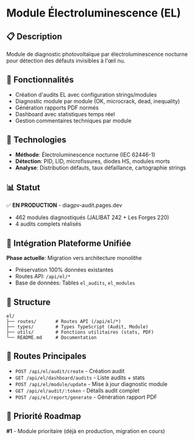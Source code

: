 # Module Électroluminescence (EL)

## 📋 Description
Module de diagnostic photovoltaïque par électroluminescence nocturne pour détection des défauts invisibles à l'œil nu.

## 🎯 Fonctionnalités
- Création d'audits EL avec configuration strings/modules
- Diagnostic module par module (OK, microcrack, dead, inequality)
- Génération rapports PDF normés
- Dashboard avec statistiques temps réel
- Gestion commentaires techniques par module

## 🔧 Technologies
- **Méthode**: Électroluminescence nocturne (IEC 62446-1)
- **Détection**: PID, LID, microfissures, diodes HS, modules morts
- **Analyse**: Distribution défauts, taux défaillance, cartographie strings

## 📊 Statut
✅ **EN PRODUCTION** - diagpv-audit.pages.dev
- 462 modules diagnostiqués (JALIBAT 242 + Les Forges 220)
- 4 audits complets réalisés

## 🚀 Intégration Plateforme Unifiée
**Phase actuelle**: Migration vers architecture monolithe
- Préservation 100% données existantes
- Routes API: `/api/el/*`
- Base de données: Tables `el_audits`, `el_modules`

## 📁 Structure
```
el/
├── routes/       # Routes API (/api/el/*)
├── types/        # Types TypeScript (Audit, Module)
├── utils/        # Fonctions utilitaires (stats, PDF)
└── README.md     # Documentation
```

## 🔗 Routes Principales
- `POST /api/el/audit/create` - Création audit
- `GET /api/el/dashboard/audits` - Liste audits + stats
- `POST /api/el/module/update` - Mise à jour diagnostic module
- `GET /api/el/audit/:token` - Détails audit complet
- `POST /api/el/report/generate` - Génération rapport PDF

## 📝 Priorité Roadmap
**#1** - Module prioritaire (déjà en production, migration en cours)
